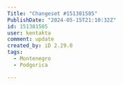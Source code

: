 ```yaml
---
Title: "Changeset #151381585"
PublishDate: "2024-05-15T21:10:32Z"
id: 151381585
user: kentakta
comment: update
created_by: iD 2.29.0
tags:
  - Montenegro
  - Podgorica

---
```

